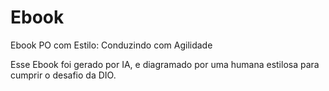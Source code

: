 # Ebook

Ebook PO com Estilo: Conduzindo com Agilidade

Esse Ebook foi gerado por IA, e diagramado por uma humana estilosa para cumprir o desafio da DIO.

